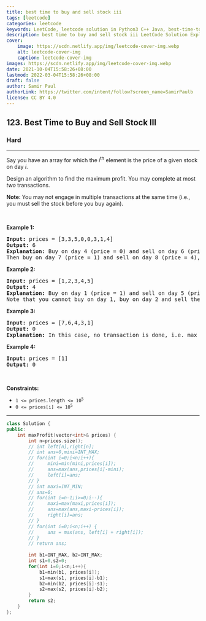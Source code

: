 ```yaml
---
title: best time to buy and sell stock iii
tags: [leetcode]
categories: leetcode
keywords: LeetCode, leetcode solution in Python3 C++ Java, best-time-to-buy-and-sell-stock-iii solution
description: best time to buy and sell stock iii LeetCode Solution Explained
cover:
    image: https://scdn.netlify.app/img/leetcode-cover-img.webp
    alt: leetcode-cover-img
    caption: leetcode-cover-img
images: https://scdn.netlify.app/img/leetcode-cover-img.webp
date: 2021-10-04T15:58:26+08:00
lastmod: 2022-03-04T15:58:26+08:00
draft: false
author: Samir Paul
authorLink: https://twitter.com/intent/follow?screen_name=SamirPaulb
license: CC BY 4.0
---
```



<h2>123. Best Time to Buy and Sell Stock III</h2><h3>Hard</h3><hr><div><p>Say you have an array for which the <em>i</em><sup>th</sup> element is the price of a given stock on day <em>i</em>.</p>

<p>Design an algorithm to find the maximum profit. You may complete at most <em>two</em> transactions.</p>

<p><strong>Note:&nbsp;</strong>You may not engage in multiple transactions at the same time (i.e., you must sell the stock before you buy again).</p>

<p>&nbsp;</p>
<p><strong>Example 1:</strong></p>

<pre><strong>Input:</strong> prices = [3,3,5,0,0,3,1,4]
<strong>Output:</strong> 6
<strong>Explanation:</strong> Buy on day 4 (price = 0) and sell on day 6 (price = 3), profit = 3-0 = 3.
Then buy on day 7 (price = 1) and sell on day 8 (price = 4), profit = 4-1 = 3.</pre>

<p><strong>Example 2:</strong></p>

<pre><strong>Input:</strong> prices = [1,2,3,4,5]
<strong>Output:</strong> 4
<strong>Explanation:</strong> Buy on day 1 (price = 1) and sell on day 5 (price = 5), profit = 5-1 = 4.
Note that you cannot buy on day 1, buy on day 2 and sell them later, as you are engaging multiple transactions at the same time. You must sell before buying again.
</pre>

<p><strong>Example 3:</strong></p>

<pre><strong>Input:</strong> prices = [7,6,4,3,1]
<strong>Output:</strong> 0
<strong>Explanation:</strong> In this case, no transaction is done, i.e. max profit = 0.
</pre>

<p><strong>Example 4:</strong></p>

<pre><strong>Input:</strong> prices = [1]
<strong>Output:</strong> 0
</pre>

<p>&nbsp;</p>
<p><strong>Constraints:</strong></p>

<ul>
	<li><code>1 &lt;=&nbsp;prices.length &lt;= 10<sup>5</sup></code></li>
	<li><code>0 &lt;=&nbsp;prices[i] &lt;=&nbsp;10<sup>5</sup></code></li>
</ul>
</div>

---




```cpp
class Solution {
public:
    int maxProfit(vector<int>& prices) {
        int n=prices.size();
        // int left[n],right[n];
        // int ans=0,mini=INT_MAX;
        // for(int i=0;i<n;i++){
        //     mini=min(mini,prices[i]);
        //     ans=max(ans,prices[i]-mini);
        //     left[i]=ans;
        // }
        // int maxi=INT_MIN;
        // ans=0;
        // for(int i=n-1;i>=0;i--){
        //     maxi=max(maxi,prices[i]);
        //     ans=max(ans,maxi-prices[i]);
        //     right[i]=ans;
        // }
        // for(int i=0;i<n;i++) {
        //     ans = max(ans, left[i] + right[i]);
        // }
        // return ans;
        
        int b1=INT_MAX, b2=INT_MAX;
        int s1=0,s2=0;
        for(int i=0;i<n;i++){
            b1=min(b1, prices[i]);
            s1=max(s1, prices[i]-b1);
            b2=min(b2, prices[i]-s1);
            s2=max(s2, prices[i]-b2);
        }
        return s2;
    }
};
```
